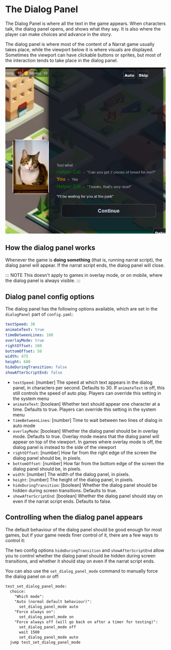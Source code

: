 # The Dialog Panel

The Dialog Panel is where all the text in the game appears. When characters talk, the dialog panel opens, and shows what they say. It is also where the player can make choices and advance in the story.

The dialog panel is where most of the content of a Narrat game usually takes place, while the viewport below it is where visuals are displayed. Sometimes the viewport can have clickable buttons or sprites, but most of the interaction tends to take place in the dialog panel.

![Dialog Panel screenshot](./dialog-panel/dialog-panel.png)

## How the dialog panel works

Whenever the game is **doing something** (that is, running narrat script), the dialog panel will appear. If the narrat script ends, the dialog panel will close.

::: NOTE
This doesn't apply to games in overlay mode, or on mobile, where the dialog panel is always visible.
:::

## Dialog panel config options

The dialog panel has the following options available, which are set in the `dialogPanel` part of `config.yaml`:

```yaml
textSpeed: 30
animateText: true
timeBetweenLines: 100
overlayMode: true
rightOffset: 100
bottomOffset: 50
width: 475
height: 680
hideDuringTransition: false
showAfterScriptEnd: false
```

- `textSpeed`: [number] The speed at which text appears in the dialog panel, in characters per second. Defaults to 30. If `animateText` is off, this still controls the speed of auto play. Players can override this setting in the system menu
- `animateText`: [boolean] Whether text should appear one character at a time. Defaults to true. Players can override this setting in the system menu
- `timeBetweenLines`: [number] Time to wait between two lines of dialog in auto mode
- `overlayMode`: [boolean] Whether the dialog panel should be in overlay mode. Defaults to true. Overlay mode means that the dialog panel will appear on top of the viewport. In games where overlay mode is off, the dialog panel is instead to the side of the viewport
- `rightOffset`: [number] How far from the right edge of the screen the dialog panel should be, in pixels.
- `bottomOffset`: [number] How far from the bottom edge of the screen the dialog panel should be, in pixels.
- `width`: [number] The width of the dialog panel, in pixels.
- `height`: [number] The height of the dialog panel, in pixels.
- `hideDuringTransition`: [boolean] Whether the dialog panel should be hidden during screen transitions. Defaults to true.
- `showAfterScriptEnd`: [boolean] Whether the dialog panel should stay on even if the narrat script ends. Defaults to false.

## Controlling when the dialog panel appears

The default behaviour of the dialog panel should be good enough for most games, but if your game needs finer control of it, there are a few ways to control it:

The two config options `hideDuringTransition` and `showAfterScriptEnd` allow you to control whether the dialog panel should be hidden during screen transitions, and whether it should stay on even if the narrat script ends.

You can also use the `set_dialog_panel_mode` command to manually force the dialog panel on or off:

```narrat
test_set_dialog_panel_mode:
  choice:
    "Which mode":
    "Auto (normal default behaviour)":
      set_dialog_panel_mode auto
    "Force always on":
      set_dialog_panel_mode on
    "Force always off (will go back on after a timer for testing)":
      set_dialog_panel_mode off
      wait 1500
      set_dialog_panel_mode auto
  jump test_set_dialog_panel_mode
```
